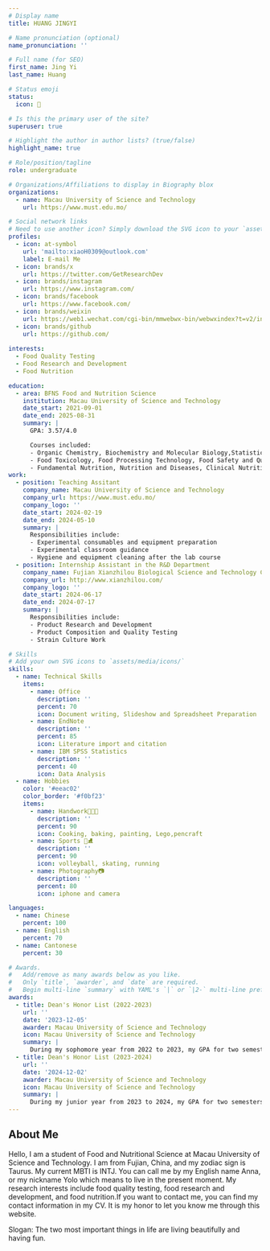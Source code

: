 ```yaml
---
# Display name
title: HUANG JINGYI

# Name pronunciation (optional)
name_pronunciation: ''

# Full name (for SEO)
first_name: Jing Yi
last_name: Huang

# Status emoji
status:
  icon: 🧊

# Is this the primary user of the site?
superuser: true

# Highlight the author in author lists? (true/false)
highlight_name: true

# Role/position/tagline
role: undergraduate

# Organizations/Affiliations to display in Biography blox
organizations:
  - name: Macau University of Science and Technology
    url: https://www.must.edu.mo/

# Social network links
# Need to use another icon? Simply download the SVG icon to your `assets/media/icons/` folder.
profiles:
  - icon: at-symbol
    url: 'mailto:xiaoH0309@outlook.com'
    label: E-mail Me
  - icon: brands/x
    url: https://twitter.com/GetResearchDev
  - icon: brands/instagram
    url: https://www.instagram.com/
  - icon: brands/facebook
    url: https://www.facebook.com/
  - icon: brands/weixin
    url: https://web1.wechat.com/cgi-bin/mmwebwx-bin/webwxindex?t=v2/index
  - icon: brands/github
    url: https://github.com/
    
interests:
  - Food Quality Testing
  - Food Research and Development
  - Food Nutrition

education:
  - area: BFNS Food and Nutrition Science
    institution: Macau University of Science and Technology
    date_start: 2021-09-01
    date_end: 2025-08-31
    summary: |
      GPA: 3.57/4.0

      Courses included:
      - Organic Chemistry, Biochemistry and Molecular Biology,Statistics
      - Food Toxicology, Food Processing Technology, Food Safety and Quality Control
      - Fundamental Nutrition, Nutrition and Diseases, Clinical Nutrition
work:
  - position: Teaching Assitant
    company_name: Macau University of Science and Technology
    company_url: https://www.must.edu.mo/
    company_logo: ''
    date_start: 2024-02-19
    date_end: 2024-05-10
    summary: |
      Responsibilities include:
      - Experimental consumables and equipment preparation
      - Experimental classroom guidance 
      - Hygiene and equipment cleaning after the lab course
  - position: Internship Assistant in the R&D Department
    company_name: Fujian Xianzhilou Biological Science and Technology Co.Ltd
    company_url: http://www.xianzhilou.com/
    company_logo: ''
    date_start: 2024-06-17
    date_end: 2024-07-17
    summary: |
      Responsibilities include:
      - Product Research and Development
      - Product Composition and Quality Testing
      - Strain Culture Work

# Skills
# Add your own SVG icons to `assets/media/icons/`
skills:
  - name: Technical Skills
    items:
      - name: Office
        description: ''
        percent: 70
        icon: Document writing, Slideshow and Spreadsheet Preparation
      - name: EndNote
        description: ''
        percent: 85
        icon: Literature import and citation
      - name: IBM SPSS Statistics
        description: ''
        percent: 40
        icon: Data Analysis
  - name: Hobbies
    color: '#eeac02'
    color_border: '#f0bf23'
    items:
      - name: Handwork🍪🎨🧩
        description: ''
        percent: 90
        icon: Cooking, baking, painting, Lego,pencraft
      - name: Sports 🏐⛸️
        description: ''
        percent: 90
        icon: volleyball, skating, running
      - name: Photography📷
        description: ''
        percent: 80
        icon: iphone and camera

languages:
  - name: Chinese
    percent: 100
  - name: English
    percent: 70
  - name: Cantonese
    percent: 30

# Awards.
#   Add/remove as many awards below as you like.
#   Only `title`, `awarder`, and `date` are required.
#   Begin multi-line `summary` with YAML's `|` or `|2-` multi-line prefix and indent 2 spaces below.
awards:
  - title: Dean's Honor List (2022-2023)
    url: ''
    date: '2023-12-05'
    awarder: Macau University of Science and Technology
    icon: Macau University of Science and Technology
    summary: |
      During my sophomore year from 2022 to 2023, my GPA for two semesters exceeded 3.7, and I was selected into the “Dean’s Outstanding Student List” of the Faculty of Medicine of Macau University of Science and Technology.
  - title: Dean's Honor List (2023-2024)
    url: ''
    date: '2024-12-02'
    awarder: Macau University of Science and Technology
    icon: Macau University of Science and Technology
    summary: |
      During my junior year from 2023 to 2024, my GPA for two semesters was over 3.7, and I was ranked in the top ten of my grade, and was selected into the "Dean's Outstanding Student List" of the Faculty of Medicine of Macau University of Science and Technology.
---
```


## About Me

Hello, I am a student of Food and Nutritional Science at Macau University of Science and Technology. I am from Fujian, China, and my zodiac sign is Taurus. My current MBTI is INTJ. You can call me by my English name Anna, or my nickname Yolo which means to live in the present moment. My research interests include food quality testing, food research and development, and food nutrition.If you want to contact me, you can find my contact information in my CV. It is my honor to let you know me through this website.

Slogan: The two most important things in life are living beautifully and having fun.
